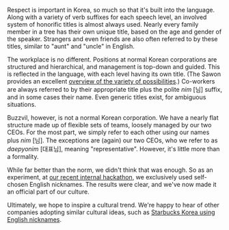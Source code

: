 Respect is important in Korea, so much so that it's built into the language. Along with a variety of verb suffixes for each speech level, an involved system of honorific titles is almost always used. Nearly every family member in a tree has their own unique title, based on the age and gender of the speaker. Strangers and even friends are also often referred to by these titles, similar to "aunt" and "uncle" in English.

The workplace is no different. Positions at normal Korean corporations are structured and hierarchical, and management is top-down and guided. This is reflected in the language, with each level having its own title. (The Sawon provides an excellent [overview of the variety of possibilities](http://thesawon.blogspot.kr/2014/01/korean-corporate-hierarchy-structure.html).) Co-workers are always referred to by their appropriate title plus the polite *nim* [님] suffix, and in some cases their name. Even generic titles exist, for ambiguous situations.

Buzzvil, however, is not a normal Korean corporation. We have a nearly flat structure made up of flexible sets of teams, loosely managed by our two CEOs. For the most part, we simply refer to each other using our names plus *nim* [님]. The exceptions are (again) our two CEOs, who we refer to as *daepyonim* [대표님], meaning "representative". However, it's little more than a formality.

While far better than the norm, we didn't think that was enough. So as an experiment, at [our recent internal hackathon](http://blog.buzzvil.com/2014/07/08/not-traditional-internal-hackathon-story/), we exclusively used self-chosen English nicknames. The results were clear, and we've now made it an official part of our culture.

Ultimately, we hope to inspire a cultural trend. We're happy to hear of other companies adopting similar cultural ideas, such as [Starbucks Korea using English nicknames](http://www.koreatimes.co.kr/www/news/biz/2014/06/123_159256.html).